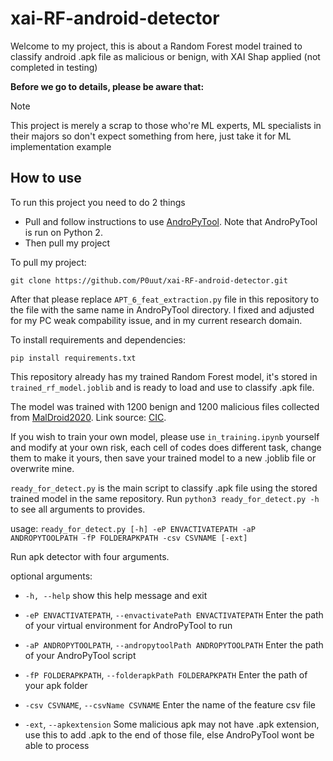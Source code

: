 # xai-RF-android-detector
Welcome to my project, this is about a Random Forest model trained to classify android .apk file as malicious or benign, with XAI Shap applied (not completed in testing)

**Before we go to details, please be aware that:**
> [!NOTE]
> This project is merely a scrap to those who're ML experts, ML specialists in their majors so don't expect something from here, just take it for ML implementation example

## How to use
To run this project you need to do 2 things
+ Pull and follow instructions to use [AndroPyTool](https://github.com/alexMyG/AndroPyTool). Note that AndroPyTool is run on Python 2.
+ Then pull my project

To pull my project: 

`git clone https://github.com/P0uut/xai-RF-android-detector.git`

After that please replace `APT_6_feat_extraction.py` file in this repository to the file with the same name in AndroPyTool directory. I fixed and adjusted for my PC weak compability issue, and in my current research domain. 

To install requirements and dependencies: 

`pip install requirements.txt`

This repository already has my trained Random Forest model, it's stored in `trained_rf_model.joblib` and is ready to load and use to classify .apk file.

The model was trained with 1200 benign and 1200 malicious files collected from [MalDroid2020](http://205.174.165.80/CICDataset/MalDroid-2020/Dataset/APKs/). Link source: [CIC](https://www.unb.ca/cic/datasets/maldroid-2020.html).

If you wish to train your own model, please use `in_training.ipynb` yourself and modify at your own risk, each cell of codes does different task, change them to make it yours, then save your trained model to a new .joblib file or overwrite mine.

`ready_for_detect.py` is the main script to classify .apk file using the stored trained model in the same repository. Run `python3 ready_for_detect.py -h` to see all arguments to provides.

usage: `ready_for_detect.py [-h] -eP ENVACTIVATEPATH -aP ANDROPYTOOLPATH -fP FOLDERAPKPATH -csv CSVNAME [-ext]`

Run apk detector with four arguments.

optional arguments:

+  `-h, --help`            show this help message and exit

+  `-eP ENVACTIVATEPATH`, `--envactivatePath ENVACTIVATEPATH`
                        Enter the path of your virtual environment for
                        AndroPyTool to run                      

+  `-aP ANDROPYTOOLPATH`, `--andropytoolPath ANDROPYTOOLPATH`
                        Enter the path of your AndroPyTool script

+  `-fP FOLDERAPKPATH`, `--folderapkPath FOLDERAPKPATH`
                        Enter the path of your apk folder

+  `-csv CSVNAME`, `--csvName CSVNAME`
                        Enter the name of the feature csv file

+  `-ext`, `--apkextension`  Some malicious apk may not have .apk extension, use
                        this to add .apk to the end of those file, else
                        AndroPyTool wont be able to process
